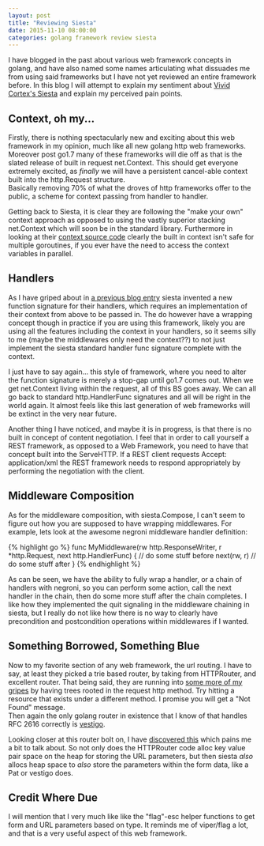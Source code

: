 ```yaml
---
layout: post
title: "Reviewing Siesta"
date: 2015-11-10 08:00:00
categories: golang framework review siesta
---
```


I have blogged in the past about various web framework concepts in golang, and
have also named some names articulating what dissuades me from using said frameworks
but I have not yet reviewed an entire framework before.  In this blog I will 
attempt to explain my sentiment about [Vivid Cortex's Siesta][siesta] and explain
my perceived pain points.

## Context, oh my...

Firstly, there is nothing spectacularly new and exciting about this web framework
in my opinion, much like all new golang http web frameworks.  Moreover post go1.7
many of these frameworks will die off as that is the slated release of built in 
request net.Context.  This should get everyone extremely excited, as *finally* we 
will have a persistent cancel-able context built into the http.Request structure.  
Basically removing 70% of what the droves of http frameworks offer to the public, 
a scheme for context passing from handler to handler.

Getting back to Siesta, it is clear they are following the "make your own" context 
approach as opposed to using the vastly superior stacking net.Context which will
soon be in the standard library.  Furthermore in looking at their 
[context source code][threadsafe-context] clearly the built in context isn't safe 
for multiple goroutines, if you ever have the need to access the context variables
in parallel.

## Handlers

As I have griped about in [a previous blog entry][router-hate] siesta invented a
new function signature for their handlers, which requires an implementation of 
their context from above to be passed in.  The do however have a wrapping concept
though in practice if you are using this framework, likely you are using all the 
features including the context in your handlers, so it seems silly to me (maybe 
the middlewares only need the context??) to not just implement the siesta standard
handler func signature complete with the context. 

I just have to say again... this style of framework, where you need to alter the
function signature is merely a stop-gap until go1.7 comes out.  When we get 
net.Context living within the request, all of this BS goes away.  We can all go 
back to standard http.HandlerFunc signatures and all will be right in the world 
again.  It almost feels like this last generation of web frameworks will be extinct
in the very near future.

Another thing I have noticed, and maybe it is in progress, is that there is no 
built in concept of content negotiation.  I feel that in order to call yourself a
REST framework, as opposed to a Web Framework, you need to have that concept built
into the ServeHTTP.  If a REST client requests Accept: application/xml the REST 
framework needs to respond appropriately by performing the negotiation with the 
client.  

## Middleware Composition

As for the middleware composition, with siesta.Compose, I can't seem to figure out
how you are supposed to have wrapping middlewares.  For example, lets look at the
awesome negroni middleware handler definition: 

{% highlight go %}
func MyMiddleware(rw http.ResponseWriter, r *http.Request, next http.HandlerFunc) {
  // do some stuff before
  next(rw, r)
  // do some stuff after
}
{% endhighlight %}

As can be seen, we have the ability to fully wrap a handler, or a chain of handlers
with negroni, so you can perform some action, call the next handler in the chain, 
then do some more stuff after the chain completes.  I like how they implemented
the quit signaling in the middleware chaining in siesta, but I really do not like
how there is no way to clearly have precondition and postcondition operations
within middlewares if I wanted.

## Something Borrowed, Something Blue

Now to my favorite section of any web framework, the url routing.  I have to say, 
at least they picked a trie based router, by taking from HTTPRouter, and excellent
router.  That being said, they are running into [some more of my gripes][not-allow]
by having trees rooted in the request http method.  Try hitting a resource that 
exists under a different method.  I promise you will get a "Not Found" message.  
Then again the only golang router in existence that I know of that handles RFC 2616
correctly is [vestigo][vestigo].

Looking closer at this router bolt on, I have [discovered this][whaaa] which pains
me a bit to talk about.  So not only does the HTTPRouter code alloc key value pair
space on the heap for storing the URL parameters, but then siesta *also* allocs 
heap space to *also* store the parameters within the form data, like a Pat or 
vestigo does.

## Credit Where Due

I will mention that I very much like like the "flag"-esc helper functions to get
form and URL parameters based on type.  It reminds me of viper/flag a lot, and 
that is a very useful aspect of this web framework.


[siesta]: https://github.com/VividCortex/siesta
[threadsafe-context]: https://github.com/VividCortex/siesta/blob/b371862cfbc0199774d3a711e7e53da6bc8cdf2c/context.go#L27-L48
[handler-wrap]: https://github.com/VividCortex/siesta/blob/b371862cfbc0199774d3a711e7e53da6bc8cdf2c/handler.go#L20-L51
[not-allow]: https://husobee.github.io/golang/vestigo/405/2015/09/29/method-not-found.html
[vestigo]: https://github.com/husobee/vestigo
[whaaa]: https://github.com/VividCortex/siesta/blob/b371862cfbc0199774d3a711e7e53da6bc8cdf2c/service.go#L126-L128
[router-hate]: https://husobee.github.io/golang/url-router/2015/06/15/why-do-all-golang-url-routers-suck.html